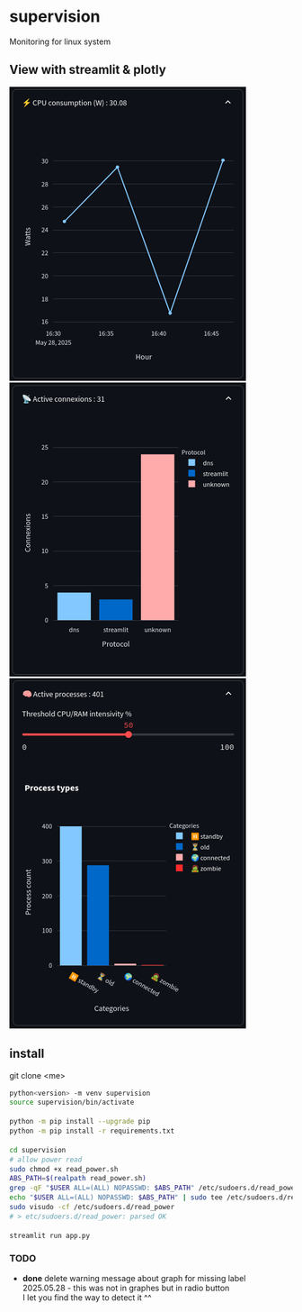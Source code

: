 # supervision
Monitoring for linux system

## View with streamlit & plotly
![view on CPU consumption](docs/img/CPU_watts.png)
![view on active network connexions](docs/img/networks.png)
![view categorized processes](docs/img/processus.png)

## install

git clone \<me\>

```bash
python<version> -m venv supervision
source supervision/bin/activate

python -m pip install --upgrade pip
python -m pip install -r requirements.txt

cd supervision
# allow power read
sudo chmod +x read_power.sh
ABS_PATH=$(realpath read_power.sh)
grep -qF "$USER ALL=(ALL) NOPASSWD: $ABS_PATH" /etc/sudoers.d/read_power || \
echo "$USER ALL=(ALL) NOPASSWD: $ABS_PATH" | sudo tee /etc/sudoers.d/read_power
sudo visudo -cf /etc/sudoers.d/read_power
# > etc/sudoers.d/read_power: parsed OK

streamlit run app.py
```

### TODO
- **done** delete warning message about graph for missing label  
2025.05.28 - this was not in graphes but in radio button  
I let you find the way to detect it ^^  